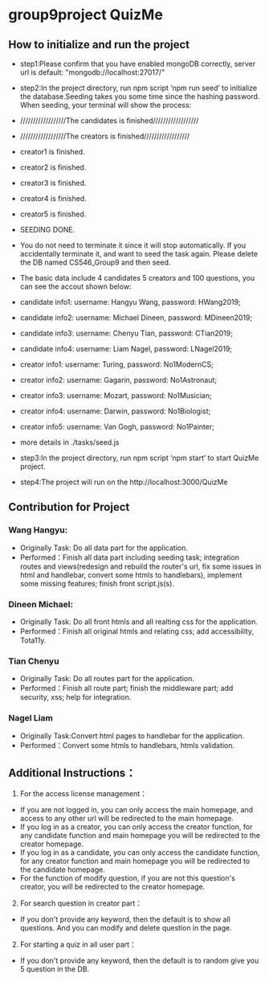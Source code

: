 # group9project QuizMe
## How to initialize and run the project
* step1:Please confirm that you have enabled mongoDB correctly, server url is default: "mongodb://localhost:27017/"

* step2:In the project directory, run npm script ‘npm run seed’ to initialize the database.Seeding takes you some time since the hashing password. When seeding, your terminal will show the process:

* //////////////////The candidates is finished//////////////////

* //////////////////The creators is finished//////////////////

* creator1 is finished.

* creator2 is finished.

* creator3 is finished.

* creator4 is finished.

* creator5 is finished.

* SEEDING DONE.

* You do not need to terminate it since it will stop automatically. If you accidentally terminate it, and want to seed the task again. Please delete the DB named CS546_Group9 and then seed.

* The basic data include 4 candidates 5 creators and 100 questions, you can see the accout shown below:

* candidate info1: username: Hangyu Wang, password: HWang2019;

* candidate info2: username: Michael Dineen, password: MDineen2019;

* candidate info3: username: Chenyu Tian, password: CTian2019;

* candidate info4: username: Liam Nagel, password: LNagel2019;

* creator info1: username: Turing, password: No1ModernCS;

* creator info2: username: Gagarin, password: No1Astronaut;

* creator info3: username: Mozart, password: No1Musician;

* creator info4: username: Darwin, password: No1Biologist;

* creator info5: username: Van Gogh, password: No1Painter;

* more details in ./tasks/seed.js 

* step3:In the project directory, run npm script ‘npm start’ to start QuizMe project.

* step4:The project will run on the http://localhost:3000/QuizMe 

## Contribution for Project
### Wang Hangyu:
* Originally Task: Do all data part for the application.
* Performed：Finish all data part including seeding task; integration routes and views(redesign and rebuild the router's url, fix some issues in html and handlebar, convert some htmls to handlebars), implement some missing features; finish front script.js(s).

### Dineen Michael:
* Originally Task: Do all front htmls and all realting css for the application.
* Performed：Finish all original htmls and relating css; add accessibility, Tota11y.

### Tian Chenyu
* Originally Task: Do all routes part for the application.
* Performed：Finish all route part; finish the middleware part; add security, xss; help for integration.

### Nagel Liam
* Originally Task:Convert html pages to handlebar for the application.
* Performed：Convert some htmls to handlebars, htmls validation.



## Additional Instructions：
1. For the access license management：
* If you are not logged in, you can only access the main homepage, and access to any other url will be redirected to the main homepage.
* If you log in as a creator, you can only access the creator function, for any candidate function and main homepage you will be redirected to the creator homepage.
* If you log in as a candidate, you can only access the candidate function, for any creator function and main homepage you will be redirected to the candidate homepage.
* For the function of modify question, if you are not this question's creator, you will be redirected to the creator homepage.

2. For search question in creator part：
* If you don't provide any keyword, then the default is to show all questions. And you can modify and delete question in the page.

2. For starting a quiz in all user part：
* If you don't provide any keyword, then the default is to random give you 5 question in the DB.










